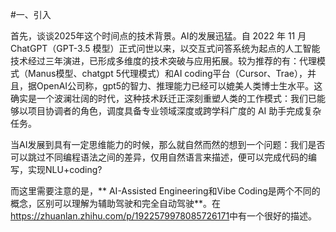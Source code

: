 #一、引入

首先，谈谈2025年这个时间点的技术背景。AI的发展迅猛。自 2022 年 11 月 ChatGPT（GPT-3.5 模型）正式问世以来，以交互式问答系统为起点的人工智能技术经过三年演进，已形成多维度的技术突破与应用拓展。较为推荐的有：代理模式（Manus模型、chatgpt 5代理模式）和AI coding平台（Cursor、Trae），并且，据OpenAI公司称，gpt5的智力、推理能力已经可以媲美人类博士生水平。这确实是一个波澜壮阔的时代，这种技术跃迁正深刻重塑人类的工作模式：我们已能够以项目协调者的角色，调度具备专业领域深度或跨学科广度的 AI 助手完成复杂任务。

当AI发展到具有一定思维能力的时候，那么就自然而然的想到一个问题：我们是否可以跳过不同编程语法之间的差异，仅用自然语言来描述，便可以完成代码的编写，实现NLU+coding?


而这里需要注意的是，** AI-Assisted Engineering和Vibe Coding是两个不同的概念，区别可以理解为辅助驾驶和完全自动驾驶**。在<https://zhuanlan.zhihu.com/p/1922579978085726171>中有一个很好的描述。

